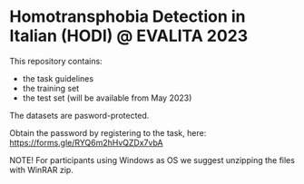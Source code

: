 # Homotransphobia Detection in Italian (HODI) @ EVALITA 2023

This repository contains:
- the task guidelines
- the training set
- the test set (will be available from May 2023)

The datasets are pasword-protected.

Obtain the password by registering to the task, here: https://forms.gle/RYQ6m2hHvQZDx7vbA

NOTE! For participants using Windows as OS we suggest unzipping the files with WinRAR zip.
